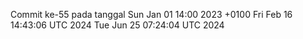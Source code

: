 Commit ke-55 pada tanggal Sun Jan 01 14:00 2023 +0100
Fri Feb 16 14:43:06 UTC 2024
Tue Jun 25 07:24:04 UTC 2024
